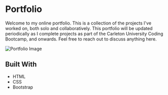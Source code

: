 # Portfolio

Welcome to my online portfolio. This is a collection of the projects I've worked on, both solo and collaboratively. This portfolio
will be updated periodically as I complete projects as part of the Carleton University Coding Bootcamp, and onwards. Feel free to reach 
out to discuss anything here.

![Portfolio Image](https://github.com/nikolaybutnik/portfolio/blob/master/assets/images/portfolio-screenshot.png?raw=true)

## Built With

- HTML
- CSS
- Bootstrap